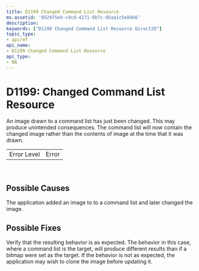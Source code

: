 ```yaml
---
title: D1199 Changed Command List Resource
ms.assetid: '952975e9-c9cd-4271-9b7c-95aa1c5e84b6'
description: 
keywords: ["D1199 Changed Command List Resource Direct2D"]
topic_type:
- apiref
api_name:
- D1199 Changed Command List Resource
api_type:
- NA
---
```


# D1199: Changed Command List Resource

An image drawn to a command list has just been changed. This may produce unintended consequences. The command list will now contain the changed image rather than the contents of image at the time that it was drawn.



|             |       |
|-------------|-------|
| Error Level | Error |



 

## Possible Causes

The application added an image to to a command list and later changed the image.

## Possible Fixes

Verify that the resulting behavior is as expected. The behavior in this case, where a command list is the target, will produce different results than if a bitmap were set as the target. If the behavior is not as expected, the application may wish to clone the image before updating it.

 

 




